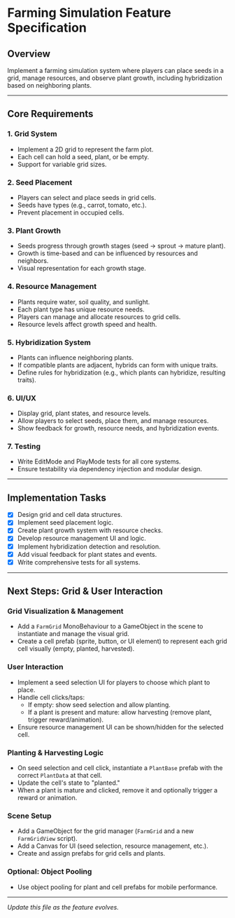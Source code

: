 # Farming Simulation Feature Specification

## Overview
Implement a farming simulation system where players can place seeds in a grid, manage resources, and observe plant growth, including hybridization based on neighboring plants.

---

## Core Requirements

### 1. Grid System
- Implement a 2D grid to represent the farm plot.
- Each cell can hold a seed, plant, or be empty.
- Support for variable grid sizes.

### 2. Seed Placement
- Players can select and place seeds in grid cells.
- Seeds have types (e.g., carrot, tomato, etc.).
- Prevent placement in occupied cells.

### 3. Plant Growth
- Seeds progress through growth stages (seed → sprout → mature plant).
- Growth is time-based and can be influenced by resources and neighbors.
- Visual representation for each growth stage.

### 4. Resource Management
- Plants require water, soil quality, and sunlight.
- Each plant type has unique resource needs.
- Players can manage and allocate resources to grid cells.
- Resource levels affect growth speed and health.

### 5. Hybridization System
- Plants can influence neighboring plants.
- If compatible plants are adjacent, hybrids can form with unique traits.
- Define rules for hybridization (e.g., which plants can hybridize, resulting traits).

### 6. UI/UX
- Display grid, plant states, and resource levels.
- Allow players to select seeds, place them, and manage resources.
- Show feedback for growth, resource needs, and hybridization events.

### 7. Testing
- Write EditMode and PlayMode tests for all core systems.
- Ensure testability via dependency injection and modular design.

---

## Implementation Tasks
- [x] Design grid and cell data structures.
- [x] Implement seed placement logic.
- [x] Create plant growth system with resource checks.
- [x] Develop resource management UI and logic.
- [x] Implement hybridization detection and resolution.
- [x] Add visual feedback for plant states and events.
- [x] Write comprehensive tests for all systems.

---

## Next Steps: Grid & User Interaction

### Grid Visualization & Management
- Add a `FarmGrid` MonoBehaviour to a GameObject in the scene to instantiate and manage the visual grid.
- Create a cell prefab (sprite, button, or UI element) to represent each grid cell visually (empty, planted, harvested).

### User Interaction
- Implement a seed selection UI for players to choose which plant to place.
- Handle cell clicks/taps:
  - If empty: show seed selection and allow planting.
  - If a plant is present and mature: allow harvesting (remove plant, trigger reward/animation).
- Ensure resource management UI can be shown/hidden for the selected cell.

### Planting & Harvesting Logic
- On seed selection and cell click, instantiate a `PlantBase` prefab with the correct `PlantData` at that cell.
- Update the cell's state to "planted."
- When a plant is mature and clicked, remove it and optionally trigger a reward or animation.

### Scene Setup
- Add a GameObject for the grid manager (`FarmGrid` and a new `FarmGridView` script).
- Add a Canvas for UI (seed selection, resource management, etc.).
- Create and assign prefabs for grid cells and plants.

### Optional: Object Pooling
- Use object pooling for plant and cell prefabs for mobile performance.

---

*Update this file as the feature evolves.*
